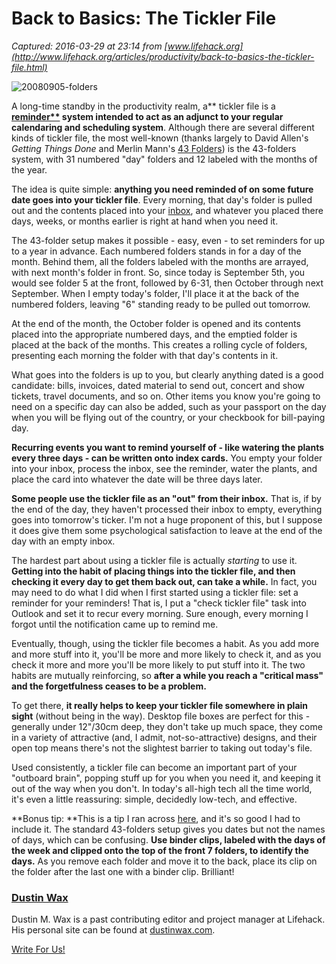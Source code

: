 # Back to Basics: The Tickler File

_Captured: 2016-03-29 at 23:14 from [www.lifehack.org](http://www.lifehack.org/articles/productivity/back-to-basics-the-tickler-file.html)_

![20080905-folders](http://cdn-media-2.lifehack.org/wp-content/files/2008/09/20080905folders.jpg)

A long-time standby in the productivity realm, a** tickler file is a ****[reminder**](http://www.lifehack.org/articles/productivity/back-to-basics-reminders.html)** system intended to act as an adjunct to your regular calendaring and scheduling system**. Although there are several different kinds of tickler file, the most well-known (thanks largely to David Allen's _Getting Things Done_ and Merlin Mann's [43 Folders](http://www.43folders.com)) is the 43-folders system, with 31 numbered "day" folders and 12 labeled with the months of the year.

The idea is quite simple: **anything you need reminded of on some future date goes into your tickler file**. Every morning, that day's folder is pulled out and the contents placed into your [inbox](http://www.lifehack.org/articles/productivity/back-to-basics-your-inbox.html), and whatever you placed there days, weeks, or months earlier is right at hand when you need it.

The 43-folder setup makes it possible - easy, even - to set reminders for up to a year in advance. Each numbered folders stands in for a day of the month. Behind them, all the folders labeled with the months are arrayed, with next month's folder in front. So, since today is September 5th, you would see folder 5 at the front, followed by 6-31, then October through next September. When I empty today's folder, I'll place it at the back of the numbered folders, leaving "6" standing ready to be pulled out tomorrow.

At the end of the month, the October folder is opened and its contents placed into the appropriate numbered days, and the emptied folder is placed at the back of the months. This creates a rolling cycle of folders, presenting each morning the folder with that day's contents in it.

What goes into the folders is up to you, but clearly anything dated is a good candidate: bills, invoices, dated material to send out, concert and show tickets, travel documents, and so on. Other items you know you're going to need on a specific day can also be added, such as your passport on the day when you will be flying out of the country, or your checkbook for bill-paying day.

**Recurring events you want to remind yourself of - like watering the plants every three days - can be written onto index cards.** You empty your folder into your inbox, process the inbox, see the reminder, water the plants, and place the card into whatever the date will be three days later.

**Some people use the tickler file as an "out" from their inbox.** That is, if by the end of the day, they haven't processed their inbox to empty, everything goes into tomorrow's ticker. I'm not a huge proponent of this, but I suppose it does give them some psychological satisfaction to leave at the end of the day with an empty inbox.

The hardest part about using a tickler file is actually _starting_ to use it. **Getting into the habit of placing things into the tickler file, and then checking it every day to get them back out, can take a while.** In fact, you may need to do what I did when I first started using a tickler file: set a reminder for your reminders! That is, I put a "check tickler file" task into Outlook and set it to recur every morning. Sure enough, every morning I forgot until the notification came up to remind me.

Eventually, though, using the tickler file becomes a habit. As you add more and more stuff into it, you'll be more and more likely to check it, and as you check it more and more you'll be more likely to put stuff into it. The two habits are mutually reinforcing, so **after a while you reach a "critical mass" and the forgetfulness ceases to be a problem.**

To get there, **it really helps to keep your tickler file somewhere in plain sight** (without being in the way). Desktop file boxes are perfect for this - generally under 12"/30cm deep, they don't take up much space, they come in a variety of attractive (and, I admit, not-so-attractive) designs, and their open top means there's not the slightest barrier to taking out today's file.

Used consistently, a tickler file can become an important part of your "outboard brain", popping stuff up for you when you need it, and keeping it out of the way when you don't. In today's all-high tech all the time world, it's even a little reassuring: simple, decidedly low-tech, and effective.

**Bonus tip: **This is a tip I ran across [here](http://members.optusnet.com.au/~charles57/GTD/tickler.html), and it's so good I had to include it. The standard 43-folders setup gives you dates but not the names of days, which can be confusing. **Use binder clips, labeled with the days of the week and clipped onto the top of the front 7 folders, to identify the days.** As you remove each folder and move it to the back, place its clip on the folder after the last one with a binder clip. Brilliant!

### [Dustin Wax](http://www.lifehack.org/author/dwax)

Dustin M. Wax is a past contributing editor and project manager at Lifehack. His personal site can be found at [dustinwax.com](http://www.dustinwax.com).

[Write For Us!](http://www.lifehack.org/contribute)
